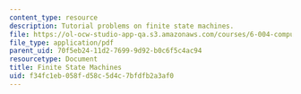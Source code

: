 ```yaml
---
content_type: resource
description: Tutorial problems on finite state machines.
file: https://ol-ocw-studio-app-qa.s3.amazonaws.com/courses/6-004-computation-structures-spring-2009/f34fc1eb058fd58c5d4c7bfdfb2a3af0_MIT6_004s09_tutor07.pdf
file_type: application/pdf
parent_uid: 70f5eb24-11d2-7699-9d92-b0c6f5c4ac94
resourcetype: Document
title: Finite State Machines
uid: f34fc1eb-058f-d58c-5d4c-7bfdfb2a3af0
---
```

